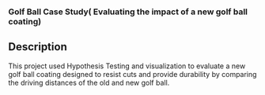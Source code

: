 ### Golf Ball Case Study( Evaluating the impact of a new golf ball coating)
## Description
This project used Hypothesis Testing and visualization to evaluate a new golf ball coating designed to resist cuts and provide durability by comparing the driving distances of the old and new golf ball.
